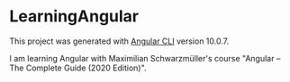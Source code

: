 # LearningAngular

This project was generated with [Angular CLI](https://github.com/angular/angular-cli) version 10.0.7.

I am learning Angular with Maximilian Schwarzmüller's course "Angular – The Complete Guide (2020 Edition)".
